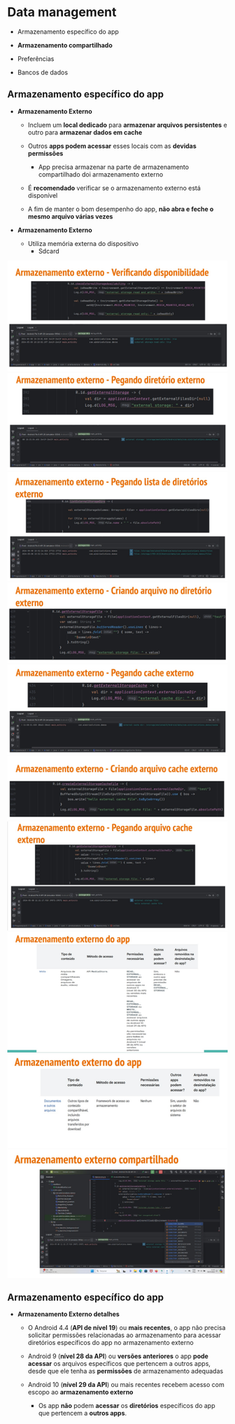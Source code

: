 # Data management 

- Armazenamento específico do app

- **Armazenamento compartilhado**
  
- Preferências
  
- Bancos de dados


## Armazenamento específico do app

- **Armazenamento Externo**

  - Incluem um **local dedicado** para **armazenar arquivos persistentes** e outro para **armazenar dados em cache**
 
  - Outros **apps podem acessar** esses locais com as **devidas permissões**
 
    - App precisa armazenar na parte de armazenamento compartilhado doi armazenamento externo
   
  - É **recomendado** verificar se o armazenamento externo está disponível
 
  - A fim de manter o bom desempenho do app, **não abra e feche o mesmo arquivo várias vezes**


- **Armazenamento Externo**

  - Utiliza memória externa do dispositivo
    - Sdcard
   
<img src=".assets/114.jpg">

<img src=".assets/115.jpg">

<img src=".assets/116.jpg">

<img src=".assets/117.jpg">

<img src=".assets/118.jpg">

<img src=".assets/119.jpg">

<img src=".assets/120.jpg">

<img src=".assets/121.jpg">

<img src=".assets/122.jpg">

<img src=".assets/123.jpg">

## Armazenamento específico do app

- **Armazenamento Externo detalhes**

  - O Android 4.4 (**API de nível 19**) ou **mais recentes**, o app não precisa solicitar permissões relacionadas ao armazenamento para acessar diretórios específicos do app no armazenamento externo
 
  - Android 9 (**nível 28 da API**) ou **versões anteriores** o app **pode acessar** os arquivos específicos que pertencem a outros apps, desde que ele tenha as **permissões** de armazenamento adequadas
 
  - Android 10 (**nível 29 da API**) ou mais recentes recebem acesso com escopo ao **armazenamento externo**
 
    - Os app **não** podem **acessar** os **diretórios** específicos do app que pertencem a **outros apps**.
